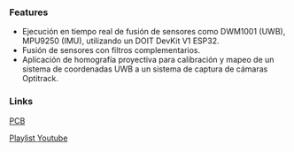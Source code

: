 ### Features

- Ejecución en tiempo real de fusión de sensores como DWM1001 (UWB), MPU9250 (IMU), utilizando un DOIT DevKit V1 ESP32.
- Fusión de sensores con filtros complementarios.
- Aplicación de homografía proyectiva para calibración y mapeo de un sistema de coordenadas UWB a un sistema de captura de cámaras Optitrack.

### Links

[PCB](https://oshwlab.com/mel20310/uwb_mpu9250_esp32_integration)

[Playlist Youtube](https://www.youtube.com/playlist?list=PLJCfE4ERlMfTEnHDD8o-vjXzkgCI-jniX)

